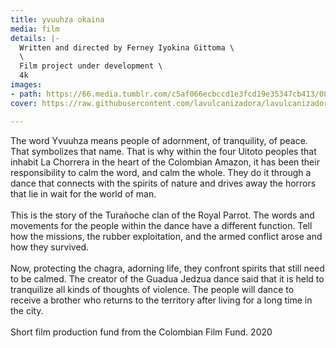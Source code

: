 ```yaml
---
title: yvuuhza okaina
media: film
details: |-
  Written and directed by Ferney Iyokina Gittoma \
  \
  Film project under development \
  4k
images:
- path: https://66.media.tumblr.com/c5af066ecbccd1e3fcd19e35347cb413/08c912485a80ffab-b8/s2048x3072/90a054ae47eabfd9c07dbffab2948eacc8c27f52.jpg
cover: https://raw.githubusercontent.com/lavulcanizadora/lavulcanizadora/main/uploads/project-covers/yvuuhza-okaina-cover.png

---
```

The word Yvuuhza means people of adornment, of tranquility, of peace. That symbolizes that name. That is why within the four Uitoto peoples that inhabit La Chorrera in the heart of the Colombian Amazon, it has been their responsibility to calm the word, and calm the whole. They do it through a dance that connects with the spirits of nature and drives away the horrors that lie in wait for the world of man. <br> <br> This is the story of the Turañoche clan of the Royal Parrot. The words and movements for the people within the dance have a different function. Tell how the missions, the rubber exploitation, and the armed conflict arose and how they survived. <br> <br> Now, protecting the chagra, adorning life, they confront spirits that still need to be calmed. The creator of the Guadua Jedzua dance said that it is held to tranquilize all kinds of thoughts of violence. The people will dance to receive a brother who returns to the territory after living for a long time in the city. <br> <br> Short film production fund from the Colombian Film Fund. 2020